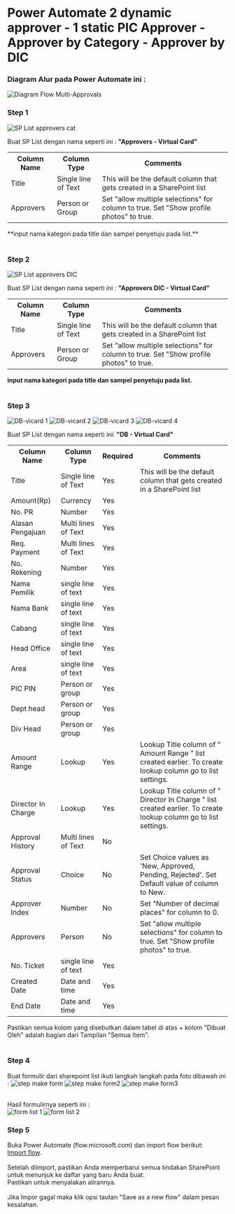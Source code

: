 

# Power Automate 2 dynamic approver - 1 static PIC Approver - Approver by Category - Approver by DIC

### Diagram Alur pada Power Automate ini :<br>
![Diagram Flow Multi-Approvals](https://github.com/user-attachments/assets/19a674de-fa5f-4806-a62b-d4dc9fc296aa)




### Step 1

![SP List approvers cat](https://github.com/user-attachments/assets/e979eb0f-1d12-4bf6-9171-fcc75e2125fb)

Buat SP List dengan nama seperti ini : **"Approvers - Virtual Card"**

<table>
  <th>Column Name</th>  <th>Column Type</th>  <th>Comments</th> 
  <tr> <td>Title</td>  <td>Single line of Text</td> <td>This will be the default column that gets created in a SharePoint list</td> </tr>
  <tr> <td>Approvers</td>  <td>Person or Group</td> <td> Set "allow multiple selections" for column to true. Set "Show profile photos" to true.</td> </tr>
</table>
**input nama kategori pada title dan sampel penyetuju pada list.** <br><br> 

### Step 2

![SP List approvers DIC](https://github.com/user-attachments/assets/83b55502-bb8c-424d-812b-6cbe854025c7)

Buat SP List dengan nama seperti ini : **"Approvers DIC - Virtual Card"**

<table>
  <th>Column Name</th>  <th>Column Type</th>  <th>Comments</th> 
  <tr> <td>Title</td>  <td>Single line of Text</td> <td>This will be the default column that gets created in a SharePoint list</td> </tr>
  <tr> <td>Approvers</td>  <td>Person or Group</td> <td> Set "allow multiple selections" for column to true. Set "Show profile photos" to true.</td> </tr>
</table>

**input nama kategori pada title dan sampel penyetuju pada list.** <br><br> 




### Step 3
![DB-vicard 1](https://github.com/user-attachments/assets/8e5ac629-2f39-4eb7-9467-cd61d5840fd7)
![DB-vicard 2](https://github.com/user-attachments/assets/a77c6872-9dc0-47b6-b4af-c5aacc4f6c7a)
![DB-vicard 3](https://github.com/user-attachments/assets/3ff48caf-a3e8-4b64-8852-cd800e1fb5e4)
![DB-vicard 4](https://github.com/user-attachments/assets/f05ea620-3c37-4516-9a9c-1e0e8ccdb541)

Buat SP List dengan nama seperti ini:  **"DB - Virtual Card"**

<table>
  <th>Column Name</th>  <th>Column Type</th>    <th>Required</th> <th>Comments</th> 
  <tr> <td>Title</td>  <td>Single line of Text</td> <td>Yes</td><td>This will be the default column that gets created in a SharePoint list</td> </tr>
<tr> <td>Amount(Rp)</td>  <td>Currency</td> <td>Yes</td><td>  </td> </tr>
<tr> <td>No. PR</td>  <td>Number</td> <td>Yes</td><td>  </td> </tr>
<tr> <td>Alasan Pengajuan</td>  <td>Multi lines of Text</td> <td>Yes</td><td>  </td> </tr> 
<tr> <td>Req. Payment</td>  <td>Multi lines of Text</td> <td>Yes</td><td>  </td> </tr>  
<tr> <td>No. Rekening</td>  <td>Number</td> <td>Yes</td><td>  </td> </tr>
<tr> <td>Nama Pemilik</td>  <td>single line of text</td> <td>Yes</td><td>  </td> </tr>
<tr> <td>Nama Bank</td>  <td>single line of text</td> <td>Yes</td><td>  </td> </tr>
<tr> <td>Cabang</td>  <td>single line of text</td> <td>Yes</td><td>  </td> </tr>
<tr> <td>Head Office</td>  <td>single line of text</td> <td>Yes</td><td>  </td> </tr>
<tr> <td>Area</td>  <td>single line of text</td> <td>Yes</td><td>  </td> </tr>
<tr> <td>PIC PIN</td>  <td>Person or group</td> <td>Yes</td><td>  </td> </tr>
<tr> <td>Dept head</td>  <td>Person or group</td> <td>Yes</td><td>  </td> </tr>
<tr> <td>Div Head</td>  <td>Person or group</td> <td>Yes</td><td>  </td> </tr>
<tr> <td> Amount Range </td>  <td>Lookup</td><td>Yes</td> <td> Lookup Title column of " Amount Range " list created earlier. To create lookup column go to list settings.  </td> </tr>
<tr> <td> Director In Charge </td>  <td>Lookup</td><td>Yes</td> <td> Lookup Title column of " Director In Charge " list created earlier. To create lookup column go to list settings.  </td> </tr>
<tr> <td>Approval History</td>  <td>Multi lines of Text</td><td>No</td>  <td>  </td> </tr>
<tr> <td>Approval Status</td>  <td>Choice</td><td>No</td> <td> Set Choice values as 'New, Approved, Pending, Rejected'. Set Default value of column to New. </td> </tr>
<tr> <td>Approver Index</td>  <td>Number</td> <td>No</td> <td> Set "Number of decimal places" for column to 0. </td> </tr>
<tr> <td>Approvers</td>  <td>Person</td> <td>No</td> <td> Set "allow multiple selections" for column to true. Set "Show profile photos" to true. </td> </tr>
<tr> <td>No. Ticket</td>  <td>single line of text</td> <td>Yes</td><td>  </td> </tr>
<tr> <td>Created Date</td>  <td>Date and time</td> <td>Yes</td><td>  </td> </tr>
<tr> <td>End Date</td>  <td>Date and time</td> <td>Yes</td><td>  </td> </tr>
</table>

Pastikan semua kolom yang disebutkan dalam tabel di atas + kolom "Dibuat Oleh" adalah bagian dari Tampilan "Semua Item". <br> <br> 

### Step 4
Buat formulir dari sharepoint list ikuti langkah langkah pada foto dibawah ini :
![step make form](https://github.com/user-attachments/assets/755b3525-1835-48fd-955f-763b9e1f54a9)
![step make form2](https://github.com/user-attachments/assets/7713fed0-7243-4b25-9bfa-2b2c86c87700)
![step make form3](https://github.com/user-attachments/assets/0e785469-1cae-489c-91f4-b1319327bf79) <br><br>

Hasil formulirnya seperti ini : <br>
![form list 1](https://github.com/user-attachments/assets/8893fc52-20ad-48ea-b460-ba8244493d1e)
![form list 2](https://github.com/user-attachments/assets/c096a63b-d05b-48a7-bf99-5c9de89fc823)



### Step 5
Buka Power Automate (flow.microsoft.com) dan import flow berikut:<br> 
[Import flow](https://github.com/xuburjaya2/PowerAutomateApprovalSequential-MultiApprovers/blob/master/Flow%20Approval/Approval%20sequential%20with%20Formsharepointlist-email-attachment.zip). <br> <br>
Setelah diimport, pastikan Anda memperbarui semua tindakan SharePoint untuk menunjuk ke daftar yang baru Anda buat.  <br> 
Pastikan untuk menyalakan alirannya.<br><br>
Jika Impor gagal maka klik opsi tautan "Save as a new flow" dalam pesan kesalahan.
